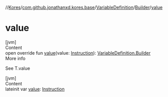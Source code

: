 //[Kores](../../../index.md)/[com.github.jonathanxd.kores.base](../../index.md)/[VariableDefinition](../index.md)/[Builder](index.md)/[value](value.md)



# value  
[jvm]  
Content  
open override fun [value](value.md)(value: [Instruction](../../../com.github.jonathanxd.kores/-instruction/index.md)): [VariableDefinition.Builder](index.md)  
More info  


See T.value

  


[jvm]  
Content  
lateinit var [value](value.md): [Instruction](../../../com.github.jonathanxd.kores/-instruction/index.md)  



